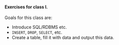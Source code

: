 #### Exercises for class I.

Goals for this class are:

* Introduce SQL/RDBMS etc.
* `INSERT`, `DROP`, `SELECT`, etc.
* Create a table, fill it with data and output this data.
